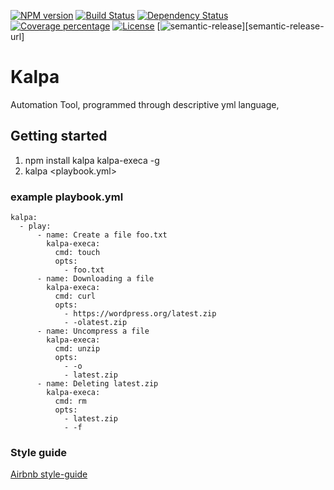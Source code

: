 [![NPM version][npm-image]][npm-url] [![Build Status][travis-image]][travis-url] [![Dependency Status][daviddm-image]][daviddm-url] [![Coverage percentage][coveralls-image]][coveralls-url] [![License][apache-image]][apache-url] [![semantic-release][semantic-release-image]][semantic-release-url]

# Kalpa 

Automation Tool, programmed through descriptive yml language,

## Getting started

1. npm install kalpa kalpa-execa -g
2. kalpa <playbook.yml>

### example playbook.yml

```
kalpa:
  - play:
      - name: Create a file foo.txt
        kalpa-execa:
          cmd: touch
          opts:
            - foo.txt
      - name: Downloading a file
        kalpa-execa:
          cmd: curl
          opts:
            - https://wordpress.org/latest.zip
            - -olatest.zip
      - name: Uncompress a file
        kalpa-execa:
          cmd: unzip
          opts:
            - -o
            - latest.zip
      - name: Deleting latest.zip
        kalpa-execa:
          cmd: rm
          opts:
            - latest.zip
            - -f
```

### Style guide

[Airbnb style-guide](https://github.com/airbnb/javascripthttps://github.com/airbnb/javascript)

[npm-image]: https://badge.fury.io/js/kalpa.svg
[npm-url]: https://npmjs.org/package/kalpa
[travis-image]: https://travis-ci.com/patilvinay/kalpa.svg?branch=master
[travis-url]: https://travis-ci.com/patilvinay/kalpa
[daviddm-image]: https://david-dm.org/patilvinay/kalpa.svg?theme=shields.io
[daviddm-url]: https://david-dm.org/patilvinay/kalpa
[coveralls-image]: https://coveralls.io/repos/patilvinay/kalpa/badge.svg
[coveralls-url]: https://coveralls.io/r/patilvinay/kalpa
[apache-image]: https://img.shields.io/badge/License-Apache%202.0-blue.svg
[apache-url]: https://opensource.org/licenses/Apache-2.0
[semantic-release-image]: https://img.shields.io/badge/%20%20%F0%9F%93%A6%F0%9F%9A%80-semantic--release-e10079.svg
[sematic-release-url]: https://github.com/semantic-release/semantic-release
